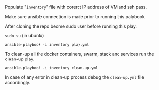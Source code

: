 Populate "`inventory`" file with corerct IP address of VM and ssh pass.

Make sure ansible connection is made prior to running this palybook

After cloning the repo beome sudo user before running this play.

`sudo su` (in ubuntu)

`ansible-playbook -i inventory play.yml`

To clean-up all the docker containers, swarm, stack and services run the clean-up play.

`ansible-playbook -i inventory clean-up.yml`

In case of any error in clean-up process debug the `clean-up.yml` file accordingly.
